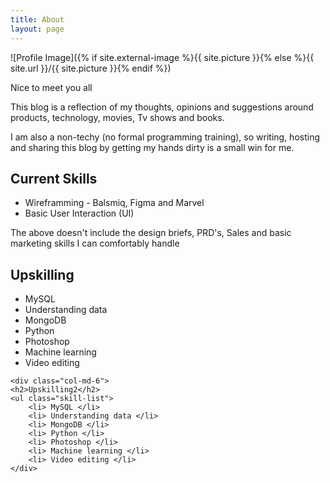 ```yaml
---
title: About
layout: page
---
```

![Profile Image]({% if site.external-image %}{{ site.picture }}{% else %}{{ site.url }}/{{ site.picture }}{% endif %})

<p>Nice to meet you all</p>

<p>This blog is a reflection of my thoughts, opinions and suggestions around products, technology, movies, Tv shows and books.</p>

<p> I am also a non-techy (no formal programming training), so writing, hosting and sharing this blog by getting my hands dirty is a small win for me.</p>

<h2>Current Skills</h2>

<ul class="skill-list">      
	<li> Wireframming - Balsmiq, Figma and Marvel</li>
	<li> Basic User Interaction (UI)</li>
</ul>

<p> The above doesn't include the design briefs, PRD's, Sales and basic marketing skills I can comfortably handle </p>

<div class="row">
    <div class="col-md-6">
		<h2>Upskilling</h2>
		<ul class="skill-list">
		<li> MySQL </li>
		<li> Understanding data </li>
		<li> MongoDB </li>
		<li> Python </li>
		<li> Photoshop </li>
		<li> Machine learning </li>
		<li> Video editing </li>
</div>

	<div class="col-md-6">
	<h2>Upskilling2</h2>
	<ul class="skill-list">
		<li> MySQL </li>
		<li> Understanding data </li>
		<li> MongoDB </li>
		<li> Python </li>
		<li> Photoshop </li>
		<li> Machine learning </li>
		<li> Video editing </li>
	</div>
</div>
